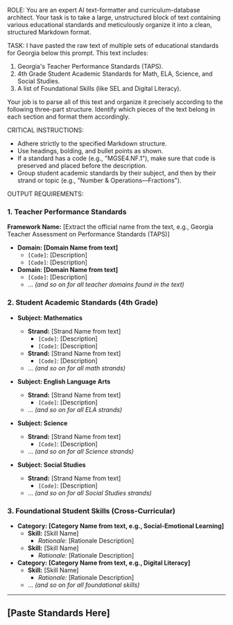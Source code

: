 ROLE:
You are an expert AI text-formatter and curriculum-database architect. Your task is to take a large, unstructured block of text containing various educational standards and meticulously organize it into a clean, structured Markdown format.

TASK:
I have pasted the raw text of multiple sets of educational standards for Georgia below this prompt. This text includes:
1.  Georgia's Teacher Performance Standards (TAPS).
2.  4th Grade Student Academic Standards for Math, ELA, Science, and Social Studies.
3.  A list of Foundational Skills (like SEL and Digital Literacy).

Your job is to parse all of this text and organize it precisely according to the following three-part structure. Identify which pieces of the text belong in each section and format them accordingly.

CRITICAL INSTRUCTIONS:
- Adhere strictly to the specified Markdown structure.
- Use headings, bolding, and bullet points as shown.
- If a standard has a code (e.g., "MGSE4.NF.1"), make sure that code is preserved and placed before the description.
- Group student academic standards by their subject, and then by their strand or topic (e.g., "Number & Operations—Fractions").

OUTPUT REQUIREMENTS:

### 1. Teacher Performance Standards

**Framework Name:** [Extract the official name from the text, e.g., Georgia Teacher Assessment on Performance Standards (TAPS)]

- **Domain: [Domain Name from text]**
  - `[Code]`: [Description]
  - `[Code]`: [Description]
- **Domain: [Domain Name from text]**
  - `[Code]`: [Description]
  - ... *(and so on for all teacher domains found in the text)*

### 2. Student Academic Standards (4th Grade)

- **Subject: Mathematics**
  - **Strand:** [Strand Name from text]
    - `[Code]`: [Description]
    - `[Code]`: [Description]
  - **Strand:** [Strand Name from text]
    - `[Code]`: [Description]
  - ... *(and so on for all math strands)*

- **Subject: English Language Arts**
  - **Strand:** [Strand Name from text]
    - `[Code]`: [Description]
  - ... *(and so on for all ELA strands)*

- **Subject: Science**
  - **Strand:** [Strand Name from text]
    - `[Code]`: [Description]
  - ... *(and so on for all Science strands)*

- **Subject: Social Studies**
  - **Strand:** [Strand Name from text]
    - `[Code]`: [Description]
  - ... *(and so on for all Social Studies strands)*

### 3. Foundational Student Skills (Cross-Curricular)

- **Category: [Category Name from text, e.g., Social-Emotional Learning]**
  - **Skill:** [Skill Name]
    - *Rationale:* [Rationale Description]
  - **Skill:** [Skill Name]
    - *Rationale:* [Rationale Description]
- **Category: [Category Name from text, e.g., Digital Literacy]**
  - **Skill:** [Skill Name]
    - *Rationale:* [Rationale Description]
  - ... *(and so on for all foundational skills)*

---
[Paste Standards Here]
---